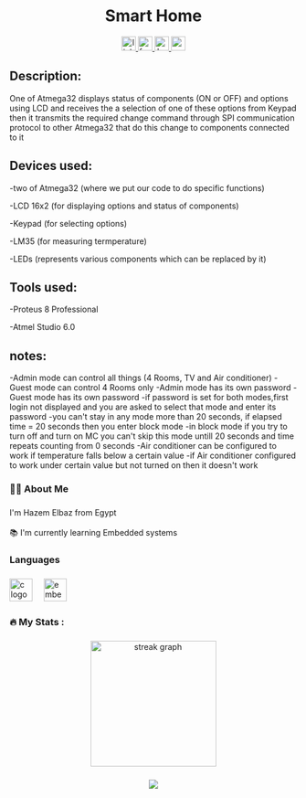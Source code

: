 <h1 align="center">Smart Home
</h1>

<div align="center">
  <a href="https://www.linkedin.com/in/hazem-elbaz-13b204201/" target="_blank">
    <img src="https://img.shields.io/static/v1?message=LinkedIn&logo=linkedin&label=&color=0077B5&logoColor=white&labelColor=&style=for-the-badge" height="25" alt="linkedin logo"  />
  </a>
  <a href="https://www.facebook.com/profile.php?id=100002834749862" target="_blank">
    <img src="https://img.shields.io/static/v1?message=Facebook&logo=facebook&label=&color=1877F2&logoColor=white&labelColor=&style=for-the-badge" height="25" alt="facebook logo"  />
  </a>
  <a href="https://www.hackerrank.com/profile/hazem1750" target="_blank">
    <img src="https://img.shields.io/static/v1?message=HackerRank&logo=hackerrank&label=&color=2EC866&logoColor=white&labelColor=&style=for-the-badge" height="25" alt="hackerrank logo"  />
  </a>

<a href="https://drive.google.com/drive/folders/17TqiV5ujkwWm6ti9HW6Wo5XlDb5jQ5-h?usp=drive_link" target="_blank">
    <img src="https://img.shields.io/static/v1?message=google%20drive&logo=googledrive&label=&color=0077B5&logoColor=green&labelColor=&style=for-the-badge" height="25" alt="google logo"  />
  </a>


</div>

###

<h2 align="left">
Description:
</h2>

One of Atmega32 displays status of components (ON or OFF) and  options using LCD and receives the a selection of one of these options from Keypad then it transmits the required change command through SPI communication protocol to other Atmega32 that do this change to components connected to it

<h2 align="left">
Devices used:
</h2>

-two of Atmega32 (where we put our code to do specific functions)

-LCD 16x2 (for displaying options and status of components)

-Keypad (for selecting options)

-LM35 (for measuring termperature)

-LEDs (represents various components which can be replaced by  it)

<h2 align="left">
Tools used:
</h2>

-Proteus 8 Professional

-Atmel Studio 6.0

<h2 align="left">
notes:
</h2>

-Admin mode can control all things (4 Rooms, TV and Air conditioner)
-Guest mode can control 4 Rooms only
-Admin mode has its own password
-Guest mode has its own password
-if password is set for both modes,first login not displayed and you are asked to select that mode and enter its password
-you can't stay in any mode more than 20 seconds, if elapsed time = 20 seconds then you enter block mode
-in block mode if you try to turn off and turn on MC you can't skip this mode untill 20 seconds and time repeats counting from 0 seconds
-Air conditioner can be configured to work if temperature falls below a certain value
-if Air conditioner configured to work under certain value but not turned on then it doesn't work

<h3 align="left">👩‍💻  About Me</h3>

###

<p align="left">I'm Hazem Elbaz from Egypt<br><br>📚 I'm currently learning Embedded systems</p>

###

<h3 align="left">Languages</h3>

###

<div align="left">
  <img src="https://skillicons.dev/icons?i=c" height="40" alt="c logo"  />
  <img width="12" />
  <img src="https://cdn.jsdelivr.net/gh/devicons/devicon/icons/embeddedc/embeddedc-original.svg" height="40" alt="embeddedc logo"  />
</div>

###

<h3 align="left">🔥   My Stats :</h3>

###

<div align="center">
  <img src="https://streak-stats.demolab.com?user=HazemRagabElsayed&locale=en&mode=daily&theme=dark&hide_border=false&border_radius=5&order=3" height="220" alt="streak graph"  />
</div>

###

<div align="center">
  <img src="https://profile-counter.glitch.me/HazemRagabElsayed/count.svg?"  />
</div>

###
